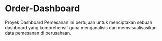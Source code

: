 # Order-Dashboard
Proyek Dashboard Pemesanan ini bertujuan untuk menciptakan sebuah dashboard yang komprehensif guna menganalisis dan memvisualisasikan data pemesanan di perusahaan.
